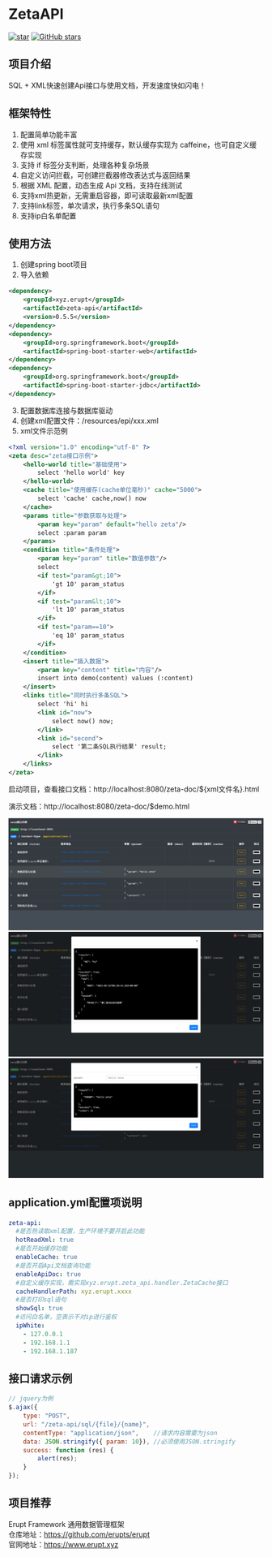 # ZetaAPI
[![star](https://gitee.com/erupt/zeta-api/badge/star.svg?theme=dark)](https://gitee.com/erupt/zeta-api)
[![GitHub stars](https://img.shields.io/github/stars/erupts/zeta-api?style=social)](https://github.com/erupts/zeta-api)

## 项目介绍
SQL + XML快速创建Api接口与使用文档，开发速度快如闪电！

## 框架特性
1. 配置简单功能丰富
2. 使用 xml 标签属性就可支持缓存，默认缓存实现为 caffeine，也可自定义缓存实现
3. 支持 if 标签分支判断，处理各种复杂场景
4. 自定义访问拦截，可创建拦截器修改表达式与返回结果
5. 根据 XML 配置，动态生成 Api 文档，支持在线测试
6. 支持xml热更新，无需重启容器，即可读取最新xml配置
7. 支持link标签，单次请求，执行多条SQL语句
8. 支持ip白名单配置

## 使用方法
1. 创建spring boot项目
2. 导入依赖
```xml
<dependency>
    <groupId>xyz.erupt</groupId>
    <artifactId>zeta-api</artifactId>
    <version>0.5.5</version>
</dependency>
<dependency>
    <groupId>org.springframework.boot</groupId>
    <artifactId>spring-boot-starter-web</artifactId>
</dependency>
<dependency>
    <groupId>org.springframework.boot</groupId>
    <artifactId>spring-boot-starter-jdbc</artifactId>
</dependency>
```
3. 配置数据库连接与数据库驱动
4. 创建xml配置文件：/resources/epi/xxx.xml
5. xml文件示范例
``` xml
<?xml version="1.0" encoding="utf-8" ?>
<zeta desc="zeta接口示例">
    <hello-world title="基础使用">
        select 'hello world' key
    </hello-world>
    <cache title="使用缓存(cache单位毫秒)" cache="5000">
        select 'cache' cache,now() now
    </cache>
    <params title="参数获取与处理">
        <param key="param" default="hello zeta"/>
        select :param param
    </params>
    <condition title="条件处理">
        <param key="param" title="数值参数"/>
        select
        <if test="param&gt;10">
            'gt 10' param_status
        </if>
        <if test="param&lt;10">
            'lt 10' param_status
        </if>
        <if test="param==10">
            'eq 10' param_status
        </if>
    </condition>
    <insert title="插入数据">
        <param key="content" title="内容"/>
        insert into demo(content) values (:content)
    </insert>
    <links title="同时执行多条SQL">
        select 'hi' hi
        <link id="now">
            select now() now;
        </link>
        <link id="second">
            select '第二条SQL执行结果' result;
        </link>
    </links>
</zeta>
```
启动项目，查看接口文档：http://localhost:8080/zeta-doc/${xml文件名}.html

演示文档：http://localhost:8080/zeta-doc/$demo.html
  
![img](img/p1.png)
![img](img/p2.png)
![img](img/p3.png)

## application.yml配置项说明
``` yaml
zeta-api:
  #是否热读取xml配置，生产环境不要开启此功能
  hotReadXml: true
  #是否开始缓存功能
  enableCache: true
  #是否开启Api文档查询功能
  enableApiDoc: true
  #自定义缓存实现，需实现xyz.erupt.zeta_api.handler.ZetaCache接口
  cacheHandlerPath: xyz.erupt.xxxx
  #是否打印sql语句
  showSql: true
  #访问白名单，空表示不对ip进行鉴权
  ipWhite:
    - 127.0.0.1
    - 192.168.1.1
    - 192.168.1.187
```

## 接口请求示例
``` javascript
// jquery为例
$.ajax({
    type: "POST",
    url: "/zeta-api/sql/{file}/{name}",
    contentType: "application/json",    //请求内容需要为json
    data: JSON.stringify({ param: 10}), //必须使用JSON.stringify
    success: function (res) {
        alert(res);
    }
});
```

## 项目推荐
Erupt Framework 通用数据管理框架  
仓库地址：https://github.com/erupts/erupt  
官网地址：https://www.erupt.xyz

